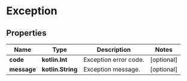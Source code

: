 
# Exception

## Properties
| Name | Type | Description | Notes |
| ------------ | ------------- | ------------- | ------------- |
| **code** | **kotlin.Int** | Exception error code. |  [optional] |
| **message** | **kotlin.String** | Exception message. |  [optional] |



